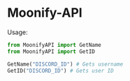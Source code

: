 # Moonify-API
Usage:
```py
from MoonifyAPI import GetName
from MoonifyAPI import GetID

GetName("DISCORD_ID") # Gets username
GetID("DISCORD_ID") # Gets user ID
```
